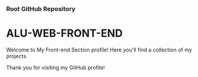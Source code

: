 
### Root GitHub Repository 

# ALU-WEB-FRONT-END

Welcome to My Front-end Section profile! Here you'll find a collection of my projects.

Thank you for visiting my GitHub profile!